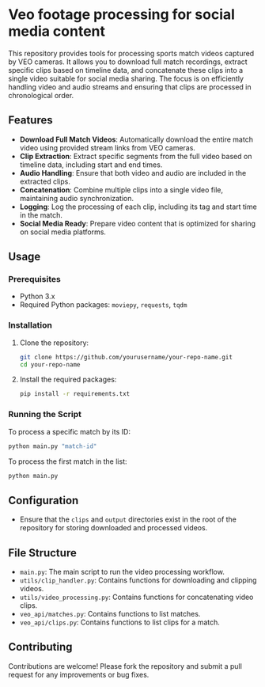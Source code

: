# Veo footage processing for social media content

This repository provides tools for processing sports match videos captured by VEO cameras. It allows you to download full match recordings, extract specific clips based on timeline data, and concatenate these clips into a single video suitable for social media sharing. The focus is on efficiently handling video and audio streams and ensuring that clips are processed in chronological order.

## Features

- **Download Full Match Videos**: Automatically download the entire match video using provided stream links from VEO cameras.
- **Clip Extraction**: Extract specific segments from the full video based on timeline data, including start and end times.
- **Audio Handling**: Ensure that both video and audio are included in the extracted clips.
- **Concatenation**: Combine multiple clips into a single video file, maintaining audio synchronization.
- **Logging**: Log the processing of each clip, including its tag and start time in the match.
- **Social Media Ready**: Prepare video content that is optimized for sharing on social media platforms.

## Usage

### Prerequisites

- Python 3.x
- Required Python packages: `moviepy`, `requests`, `tqdm`

### Installation

1. Clone the repository:

   ```bash
   git clone https://github.com/yourusername/your-repo-name.git
   cd your-repo-name
   ```

2. Install the required packages:

   ```bash
   pip install -r requirements.txt
   ```

### Running the Script

To process a specific match by its ID:

```bash
python main.py "match-id"
```

To process the first match in the list:

```bash
python main.py
```

## Configuration

- Ensure that the `clips` and `output` directories exist in the root of the repository for storing downloaded and processed videos.

## File Structure

- `main.py`: The main script to run the video processing workflow.
- `utils/clip_handler.py`: Contains functions for downloading and clipping videos.
- `utils/video_processing.py`: Contains functions for concatenating video clips.
- `veo_api/matches.py`: Contains functions to list matches.
- `veo_api/clips.py`: Contains functions to list clips for a match.

## Contributing

Contributions are welcome! Please fork the repository and submit a pull request for any improvements or bug fixes.
